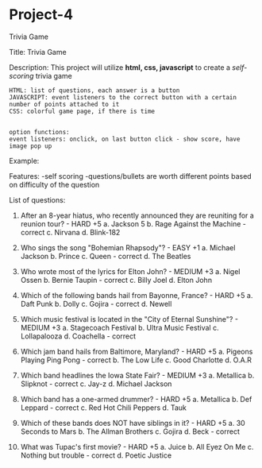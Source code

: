 # Project-4

Trivia Game

Title: Trivia Game

Description: This project will utilize **html, css, javascript** to create a _self-scoring_ trivia game

    HTML: list of questions, each answer is a button
    JAVASCRIPT: event listeners to the correct button with a certain number of points attached to it
    CSS: colorful game page, if there is time


    option functions:
    event listeners: onclick, on last button click - show score, have image pop up

Example:

Features:
-self scoring
-questions/bullets are worth different points based on difficulty of the question

List of questions:

1. After an 8-year hiatus, who recently announced they are reuniting for a reunion tour? - HARD +5
   a. Jackson 5
   b. Rage Against the Machine - correct
   c. Nirvana
   d. Blink-182

2. Who sings the song "Bohemian Rhapsody"? - EASY +1
   a. Michael Jackson
   b. Prince
   c. Queen - correct
   d. The Beatles

3. Who wrote most of the lyrics for Elton John? - MEDIUM +3
   a. Nigel Ossen
   b. Bernie Taupin - correct
   c. Billy Joel
   d. Elton John

4. Which of the following bands hail from Bayonne, France? - HARD +5
   a. Daft Punk
   b. Dolly
   c. Gojira - correct
   d. Newell

5. Which music festival is located in the "City of Eternal Sunshine"? - MEDIUM +3
   a. Stagecoach Festival
   b. Ultra Music Festival
   c. Lollapalooza
   d. Coachella - correct

6. Which jam band hails from Baltimore, Maryland? - HARD +5
   a. Pigeons Playing Ping Pong - correct
   b. The Low Life
   c. Good Charlotte
   d. O.A.R

7. Which band headlines the Iowa State Fair? - MEDIUM +3
   a. Metallica
   b. Slipknot - correct
   c. Jay-z
   d. Michael Jackson

8. Which band has a one-armed drummer? - HARD +5
   a. Metallica
   b. Def Leppard - correct
   c. Red Hot Chili Peppers
   d. Tauk

9. Which of these bands does NOT have siblings in it? - HARD +5
   a. 30 Seconds to Mars
   b. The Allman Brothers
   c. Gojira
   d. Beck - correct

10. What was Tupac's first movie? - HARD +5
    a. Juice
    b. All Eyez On Me
    c. Nothing but trouble - correct
    d. Poetic Justice
